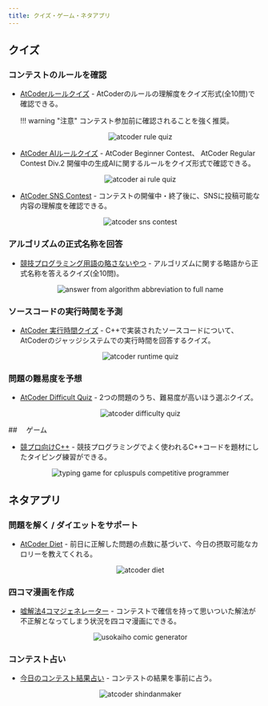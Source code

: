 ```yaml
---
title: クイズ・ゲーム・ネタアプリ
---
```


## クイズ

### コンテストのルールを確認

- [AtCoderルールクイズ](https://quiz-maker.site/quiz/play/IuEjiJ20220508114221) - AtCoderのルールの理解度をクイズ形式(全10問)で確認できる。

    !!! warning "注意"
        コンテスト参加前に確認されることを強く推奨。

    <div align="center">
      <img loading="lazy" src="../../images/web_app/atcoder_rule_quiz.png" alt="atcoder rule quiz">
    </div>

- [AtCoder AIルールクイズ](https://quiz-maker.site/quiz/play/tKKCCl20250430221107) - AtCoder Beginner Contest、 AtCoder Regular Contest Div.2 開催中の生成AIに関するルールをクイズ形式で確認できる。

    <div align="center">
      <img loading="lazy" src="../../images/web_app/atcoder_ai_rule_quiz.png" alt="atcoder ai rule quiz">
    </div>

- [AtCoder SNS Contest](https://quiz-maker.site/quiz/play/8i0Ogy20200315154852) - コンテストの開催中・終了後に、SNSに投稿可能な内容の理解度を確認できる。

    <div align="center">
      <img loading="lazy" src="../../images/web_app/atcoder_sns_contest.png" alt="atcoder sns contest">
    </div>

### アルゴリズムの正式名称を回答

- [競技プログラミング用語の略さないやつ](https://quiz-maker.site/quiz/play/9ftelE20220328151757) - アルゴリズムに関する略語から正式名称を答えるクイズ(全10問)。

    <div align="center">
      <img loading = "lazy" src="../../images/web_app/answer_from_algorithm_abbreviation_to_full_name.png" alt="answer from algorithm abbreviation to full name">
    </div>

### ソースコードの実行時間を予測

- [AtCoder 実行時間クイズ](https://quiz-maker.site/quiz/play/d8Vt1O20250428222638) - C++で実装されたソースコードについて、AtCoderのジャッジシステムでの実行時間を回答するクイズ。

    <div align="center">
      <img loading="lazy" src="../../images/web_app/atcoder_runtime_quiz.png" alt="atcoder runtime quiz">
    </div>

### 問題の難易度を予想

- [AtCoder Difficult Quiz](https://atcoder-difficulty-quiz.appspot.com/) - 2つの問題のうち、難易度が高いほう選ぶクイズ。

    <div align="center">
      <img loading = "lazy" src="../../images/web_app/atcoder_difficulty_quiz.png" alt="atcoder difficulty quiz">
    </div>

##　 ゲーム

- [競プロ向けC++](https://typing.twi1.me/game/368871) - 競技プログラミングでよく使われるC++コードを題材にしたタイピング練習ができる。

    <div align="center">
      <img loading = "lazy" src="../../images/web_app/cpluspuls_for_competitive_programmer.png" alt="typing game for cpluspuls competitive programmer">
    </div>


## ネタアプリ

### 問題を解く / ダイエットをサポート

- [AtCoder Diet](https://atcoder-diet.fly.dev/) - 前日に正解した問題の点数に基づいて、今日の摂取可能なカロリーを教えてくれる。

    <div align="center">
      <img loading = "lazy" src="../../images/web_app/atcoder_diet.png" alt="atcoder diet">
    </div>

### 四コマ漫画を作成

- [嘘解法4コマジェネレーター](https://catupper.github.io/usokaiho-comic-generator/) - コンテストで確信を持って思いついた解法が不正解となってしまう状況を四コマ漫画にできる。

    <div align="center">
      <img loading = "lazy" src="../../images/web_app/usokaiho_comic_generator.png" alt="usokaiho comic generator">
    </div>

### コンテスト占い

- [今日のコンテスト結果占い](https://shindanmaker.com/1019867) - コンテストの結果を事前に占う。

    <div align="center">
      <img loading = "lazy" src="../../images/web_app/atcoder_shindanmaker.png" alt="atcoder shindanmaker">
    </div>
